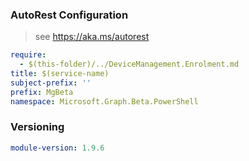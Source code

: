 ### AutoRest Configuration

> see https://aka.ms/autorest

``` yaml
require:
  - $(this-folder)/../DeviceManagement.Enrolment.md
title: $(service-name)
subject-prefix: ''
prefix: MgBeta
namespace: Microsoft.Graph.Beta.PowerShell
```

### Versioning

``` yaml
module-version: 1.9.6
```
